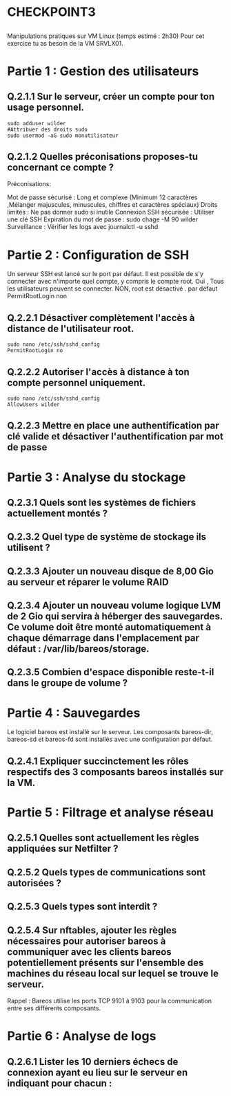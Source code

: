 # CHECKPOINT3
##
Manipulations pratiques sur VM Linux (temps estimé : 2h30)
Pour cet exercice tu as besoin de la VM SRVLX01.

# Partie 1 : Gestion des utilisateurs
## Q.2.1.1 Sur le serveur, créer un compte pour ton usage personnel.

    sudo adduser wilder
    #Attribuer des droits sudo
    sudo usermod -aG sudo monutilisateur

## Q.2.1.2 Quelles préconisations proposes-tu concernant ce compte ?

Préconisations:

Mot de passe sécurisé : Long et complexe (Minimum 12 caractères   ,Mélanger majuscules, minuscules, chiffres et caractères spéciaux)
Droits limités : Ne pas donner sudo si inutile
Connexion SSH sécurisée : Utiliser une clé SSH
Expiration du mot de passe : sudo chage -M 90 wilder
Surveillance : Vérifier les logs avec journalctl -u sshd

# Partie 2 : Configuration de SSH
Un serveur SSH est lancé sur le port par défaut.
Il est possible de s'y connecter avec n'importe quel compte, y compris le compte root.
Oui , Tous les utilisateurs peuvent se connecter.
NON, root est désactivé . par défaut PermitRootLogin non

## Q.2.2.1 Désactiver complètement l'accès à distance de l'utilisateur root.

    sudo nano /etc/ssh/sshd_config
    PermitRootLogin no

## Q.2.2.2 Autoriser l'accès à distance à ton compte personnel uniquement.

    sudo nano /etc/ssh/sshd_config
    AllowUsers wilder

## Q.2.2.3 Mettre en place une authentification par clé valide et désactiver l'authentification par mot de passe

# Partie 3 : Analyse du stockage
## Q.2.3.1 Quels sont les systèmes de fichiers actuellement montés ?

## Q.2.3.2 Quel type de système de stockage ils utilisent ?

## Q.2.3.3 Ajouter un nouveau disque de 8,00 Gio au serveur et réparer le volume RAID

## Q.2.3.4 Ajouter un nouveau volume logique LVM de 2 Gio qui servira à héberger des sauvegardes. Ce volume doit être monté automatiquement à chaque démarrage dans l'emplacement par défaut : /var/lib/bareos/storage.

## Q.2.3.5 Combien d'espace disponible reste-t-il dans le groupe de volume ?

# Partie 4 : Sauvegardes
Le logiciel bareos est installé sur le serveur.
Les composants bareos-dir, bareos-sd et bareos-fd sont installés avec une configuration par défaut.

## Q.2.4.1 Expliquer succinctement les rôles respectifs des 3 composants bareos installés sur la VM.

# Partie 5 : Filtrage et analyse réseau
## Q.2.5.1 Quelles sont actuellement les règles appliquées sur Netfilter ?

## Q.2.5.2 Quels types de communications sont autorisées ?

## Q.2.5.3 Quels types sont interdit ?

## Q.2.5.4 Sur nftables, ajouter les règles nécessaires pour autoriser bareos à communiquer avec les clients bareos potentiellement présents sur l'ensemble des machines du réseau local sur lequel se trouve le serveur.

Rappel : Bareos utilise les ports TCP 9101 à 9103 pour la communication entre ses différents composants.

# Partie 6 : Analyse de logs
## Q.2.6.1 Lister les 10 derniers échecs de connexion ayant eu lieu sur le serveur en indiquant pour chacun :

